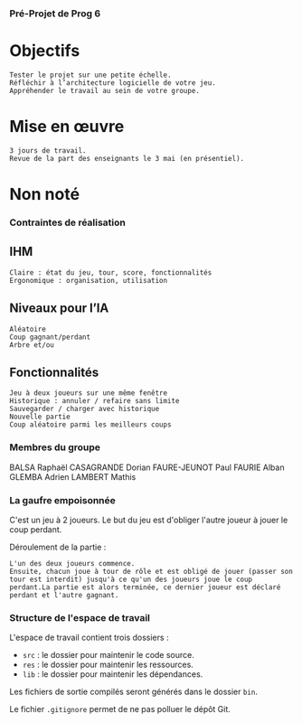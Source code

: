 ### Pré-Projet de Prog 6

# Objectifs

    Tester le projet sur une petite échelle.
    Réfléchir à l’architecture logicielle de votre jeu.
    Appréhender le travail au sein de votre groupe.

# Mise en œuvre

    3 jours de travail.
    Revue de la part des enseignants le 3 mai (en présentiel).

# Non noté

### Contraintes de réalisation

## IHM

    Claire : état du jeu, tour, score, fonctionnalités
    Ergonomique : organisation, utilisation

## Niveaux pour l’IA

    Aléatoire
    Coup gagnant/perdant
    Arbre et/ou

## Fonctionnalités

    Jeu à deux joueurs sur une même fenêtre
    Historique : annuler / refaire sans limite
    Sauvegarder / charger avec historique
    Nouvelle partie
    Coup aléatoire parmi les meilleurs coups

### Membres du groupe

BALSA Raphaël
CASAGRANDE Dorian
FAURE-JEUNOT Paul
FAURIE Alban
GLEMBA Adrien
LAMBERT Mathis

### La gaufre empoisonnée

C'est un jeu à 2 joueurs. Le but du jeu est d'obliger l'autre joueur à jouer le coup perdant. 

Déroulement de la partie :

    L'un des deux joueurs commence.
    Ensuite, chacun joue à tour de rôle et est obligé de jouer (passer son tour est interdit) jusqu'à ce qu'un des joueurs joue le coup perdant.La partie est alors terminée, ce dernier joueur est déclaré perdant et l'autre gagnant.

### Structure de l'espace de travail

L'espace de travail contient trois dossiers :

- `src` : le dossier pour maintenir le code source.
- `res` : le dossier pour maintenir les ressources.
- `lib` : le dossier pour maintenir les dépendances.

Les fichiers de sortie compilés seront générés dans le dossier `bin`.

Le fichier `.gitignore` permet de ne pas polluer le dépôt Git.